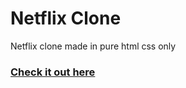 # Netflix Clone
Netflix clone made in pure html css only
### [Check it out here](https://ash-dodek.github.io/netflix-clone/)